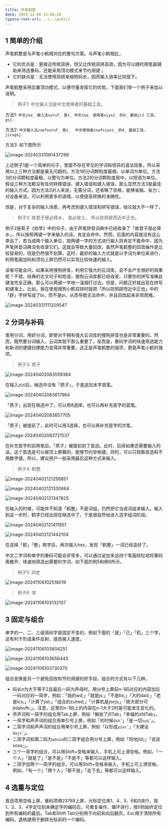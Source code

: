 ```yaml
---
title: 声笔鹤整
date: 2020-12-08 15:06:28
typora-root-url: ..\..\public
---
```


## 1 简单的介绍

声笔鹤整是与声笔小鹤相对应的整句方案。与声笔小鹤相比，

- 它的优点是：更接近传统双拼，但又比传统双拼高效，因为可以随时用笔画辅助来筛选重码，还能采用顶功模式来节约用键；
- 它的缺点是：无法使用简拼来缩短码长，因而输入效率比较低下。

声笔鹤整采用后置顶功模式，以便尽量发挥它的优势。下面我们举一个例子来加以说明。

> 例子1: 中文输入法是中文使用者的基础工具。

方法1: `中文zsw_ 输入法suruf_ 是s_ 中文zsw_ 使用者siysz_ 的d_ 基础jc2 工具。gsj.`

方法2: `中文输入法zswfsuruf_ 是s_  中文使用者zswfsiysz_ 的d_ 基础工具。jicugsj.`

方法3: 如下图所示

![image-20240331081437298](/images/image-20240331081437298.png)

上述例子1是一个简单的句子，里面不存在罕见的字词和怪异的语法现象，所以采用以上三种方法都是毫无问题的。方法1的分词颗粒度最细，以单词为单位。方法3的分词颗粒度最粗，以整句为单位。方法2的分词颗粒度居中，以短语为单位。假设三种方法都没有任何转换错误、键入错误和键入错误，那么显然方法3是最佳的输入方式。因为方法3对人来说，无需分词，还省略了空格，能够省脑、省力；对设备来说，可以利用更多的语境，以便提高转换的准确性。

但是，对于复杂的输入场景，再考虑到键入错误和拼写错误，结论就大不一样了。

> 例子2: 故君子居必择乡， 游必就士， 所以防邪辟而近中正也。

例子2是荀子《劝学》中的句子。由于声笔拼音词典中已经收录了「故君子居必择乡」，所以按照两键一字来输入的话，肯定会命中。然而，后面的内容就没有这么幸运了，若当成两个输入单位，按两键一字的方式进行输入则肯定不能命中，因为声笔拼音词典没有收录它们。这就会导致大量回改，虽然声笔鹤整的回改操作是比较容易的，但是仍然很不划算。这时，最好的输入方式就是以字词为单位来进行，利用笔画加码和顶功上屏仍然可以实现比较快速的输入。

读者可能会问，如果采用搜狗拼音，利用它强大的云词库，会不会产生很好的效果呢？不错，经典的古文句子和短语，搜狗云词库都已经收录，只要你的拼写准确且键准完全正确，那么可以两键一字地一溜烟打过去。但是，问题正好就出现在拼写和键准上。比如，我在使用搜狗小鹤双拼时就把「所以防邪辟而近中正也」中的「辟」字拼写成了bi，而不是pi，从而导致无法命中，并且回改起来非常困难。

![image-20240331111209547](/images/image-20240331111209547.png)

## 2 分词与补码

善用分词，用好分词，即使对于拥有强大云词库的搜狗拼音也是非常重要的。然而，既然要分词输入，云词库就不那么重要了。反而是，重码字词的快速筛选能力和新词的便捷创建能力变得非常重要，这正是声笔鹤整的强项，更是声笔小鹤的强项。

> 例子3: 质子

![image-20240402083559384](/images/image-20240402083559384.png)

在输入zizi后，候选中没有「质子」，于是追加末字首笔。

![image-20240402083617864](/images/image-20240402083617864.png)

「质子」出现在候选中了，可以用8选择，也可以再补充首字的首笔。

![image-20240402083657705](/images/image-20240402083657705.png)

「质子」被提前了，此时可以用3选择，也可以再补充首字的次笔。

![image-20240402083721537](/images/image-20240402083721537.png)

在补充首字的前两笔后，「质子」被提前到了首选。此时，后续如果还需要输入的话，这个首选是可以被顶上屏幕的，能够节约空格键。同时，可以只观察首选和不用数字键。所以，建议用户一般采用最后这种方式来输入。   

> 例子4: 鹤整

![image-20240402121256851](/images/image-20240402121256851.png)

![image-20240402121330664](/images/image-20240402121330664.png)

![image-20240402121347825](/images/image-20240402121347825.png)

在输入的时候，可能并不知道「鹤整」不是词组，仍然把它当成词组来输入。输入到这一步时，鹤字已经出现在候选中了。于是很自然地进入选字组词阶段。

![image-20240402121411951](/images/image-20240402121411951.png)

![image-20240402121442104](/images/image-20240402121442104.png)

在选择「鹤」「整」两字后，再次输入hez，发现「鹤整」一词已经造好了。

中文二字词和单字的重码可能会非常多，可以通过追加多达四个笔画轻松地将重码离散开，快速地筛选出需要的字词，如下面的例5和例6所示。

> 例子5: 四史

![image-20241106102518019](/images/image-20241106102518019.png)

> 例子6: 邿

![image-20241106103132107](/images/image-20241106103132107.png)

## 3 固定与组合

单字的一、二、三级简码字是固定不变的，例如下面的「就」「己」「机」三个字。这有利于形成条件反射，提高输入速度。

![image-20241106103604251](/images/image-20241106103604251.png)

![image-20241106103656443](/images/image-20241106103656443.png)

![image-20241106103730370](/images/image-20241106103730370.png)

组合变换是另一个避免回改和节约用键的好手段，组合的方式有以下几种。

- 码长n为大于等于2且最后一码为声母时，用分号上屏前n-1码对应的内容加后一码对应的一简字，例如：「我的wd;」「就是js;」「不是bs;」「大的dad;」「老是lcs;」「计算了jisl;」「组合的zuhed;」「计算机是jisrjs;」「绝大部分可jtdabufk;」。注意，这里的n-1码上的内容在n-1大于2时是可能发生变化的。
- 声声词和一简字的组合用Tab上屏，例如「解放了jflTab」「幸福的xfdTab」。
- 一简字和声声词的组合用单引号上屏，例如「的时候`dsh‘`」「是一切`syq’`」。
- 二简字词和声声词的组合用单引号上屏，例如「以形成`yixc‘`」「大建设`dajs’`」。
- 二简字词和第二码为`aeuio`的二简字组合用分号上屏，例如「将地jldi;」「说说soso;」。
- 三个一简字的组合，可以用Shift+空格来输入，手机上可上滑空格。例如，「一个人」「就是了」「是不是」「不是不」等都可以这样输入。
- 二简字加两个一简字的组合，可以用Shift+空格来输入，手机上可上滑空格。例如，「有一个」「两个人」「那不是」「走下去」等都可以这样输入。

## 4 选重与定位

首选项用空格上屏，重码项用23789上屏，光标定位用1、4、5、6和0进行，按1、2、3、4字定位到未确定字的编码后，可重复操作，循环进行，按0则始终定位到所有编码的最后。Tab和Shift Tab分别用于向前和向后翻页。Esc用于清除所有编码，退格键用于删除光标前的一个编码。



